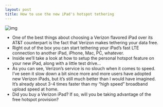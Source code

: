 ```yaml
---
layout: post
title: How to use the new iPad's hotspot tethering
---
```

![img](http://media.idownloadblog.com/wp-content/uploads/2012/03/Verizon-Personal-Hotspot-iPad.jpg)
* One of the best things about choosing a Verizon flavored iPad over its AT&T counterpart is the fact that Verizon makes tethering your data free.
* Right out of the box you can start tethering your iPad’s fast LTE connection to another iPad, iPhone, Mac, PC, whatever.
* Inside we’ll take a look at how to setup the personal hotspot feature on your new iPad, along with a little test drive…
* As you can see, Verizon’s service is no slouch when it comes to speed. I’ve seen it slow down a bit since more and more users have adopted new Verizon iPads, but it’s still much better than I would have imagined. It’s already about 3-4 times faster than my “high speed” broadband upload speed at home.
* Did you buy a Verizon iPad? If so, will you be taking advantage of the free hotspot provision?

